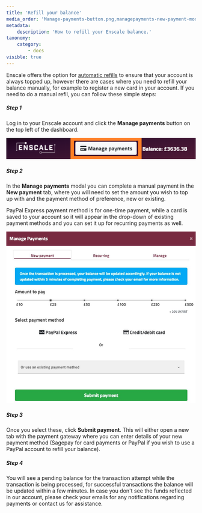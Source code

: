 ```yaml
---
title: 'Refill your balance'
media_order: 'Manage-payments-button.png,managepayments-new-payment-modal.JPG'
metadata:
    description: 'How to refill your Enscale balance.'
taxonomy:
    category:
        - docs
visible: true
---
```


Enscale offers the option for [automatic refills](/account-and-billing/payments/automatic-refills) to ensure that your account is always topped up, however there are cases where you need to refill your balance manually, for example to register a new card in your account. If you need to do a manual refil, you can follow these simple steps:

##### Step 1
Log in to your Enscale account and click the **Manage payments** button on the top left of the dashboard.

![](Manage-payments-button.png)

##### Step 2

In the **Manage payments** modal you can complete a manual payment in the **New payment** tab, where you will need to set the amount you wish to top up with and the payment method of preference, new or existing. 

PayPal Express payment method is for one-time payment, while a card is saved to your account so it will appear in the drop-down of existing payment methods and you can set it up for recurring payments as well.

![](managepayments-new-payment-modal.JPG)

##### Step 3
Once you select these, click **Submit payment**. This will either open a new tab with the payment gateway where you can enter details of your new payment method (Sagepay for card payments or PayPal if you wish to use a PayPal account to refill your balance).

##### Step 4

You will see a pending balance for the transaction attempt while the transaction is being processed, for successful transactions the balance will be updated within a few minutes. In case you don't see the funds reflected in our account, please check your emails for any notifications regarding payments or contact us for assistance.





